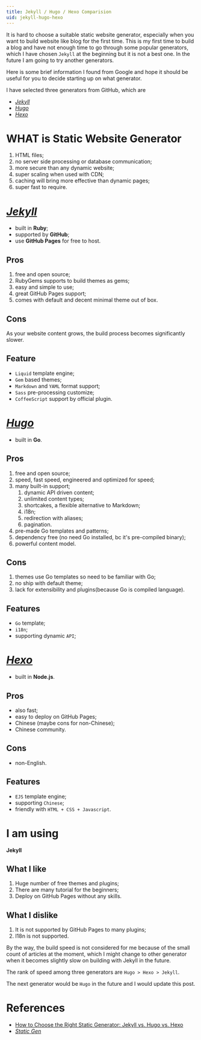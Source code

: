 ```yaml
---
title: Jekyll / Hugo / Hexo Comparision
uid: jekyll-hugo-hexo
---
```


It is hard to choose a suitable static website generator, especially when you want to build website like blog for the first time. This is my first time to build a blog and have not enough time to go through some popular generators, which I have chosen `Jekyll` at the beginning but it is not a best one. In the future I am going to try another generators.

Here is some brief information I found from Google and hope it should be useful for you to decide starting up on what generator.

I have selected three generators from GitHub, which are

* [*Jekyll*](https://jekyllrb.com/)
* [*Hugo*](https://gohugo.io/)
* [*Hexo*](https://hexo.io/)

# WHAT is Static Website Generator

1. HTML files;
2. no server side processing or database communication;
3. more secure than any dynamic website;
4. super scaling when used with CDN;
5. caching will bring more effective than dynamic pages;
6. super fast to require.



# [*Jekyll*](https://jekyllrb.com/)

* built in **Ruby**;
* supported by **GitHub**;
* use **GitHub Pages** for free to host.

## Pros

1. free and open source;
2. RubyGems supports to build themes as gems;
3. easy and simple to use;
4. great GitHub Pages support;
5. comes with default and decent minimal theme out of box.

## Cons

As your website content grows, the build process becomes significantly slower.

## Feature

* `Liquid` template engine;
* `Gem` based themes;
* `Markdown` and `YAML` format support;
* `Sass` pre-processing customize;
* `CoffeeScript` support by official plugin.



# [*Hugo*](https://gohugo.io)

* built in **Go**.

## Pros

1. free and open source;
2. speed, fast speed, engineered and optimized for speed;
3. many built-in support;
   1. dynamic API driven content;
   2. unlimited content types;
   3. shortcakes, a flexible alternative to Markdown;
   4. i18n;
   5. redirection with aliases;
   6. pagination.
4. pre-made Go templates and patterns;
5. dependency free (no need Go installed, bc it's pre-compiled binary);
6. powerful content model.

## Cons

1. themes use Go templates so need to be familiar with Go;
2. no ship with default theme;
3. lack for extensibility and plugins(because Go is compiled language).

## Features

* `Go` template;
* `i18n`;
* supporting dynamic `API`;



# [*Hexo*](https://hexo.io)

* built in **Node.js**.

## Pros

* also fast;
* easy to deploy on GitHub Pages;
* Chinese (maybe cons for non-Chinese);
* Chinese community.

## Cons

* non-English.

## Features

* `EJS` template engine;
* supporting `Chinese`;
* friendly with `HTML + CSS + Javascript`.

# I am using

**Jekyll**

## What I like

1. Huge number of free themes and plugins;
2. There are many tutorial for the beginners;
3. Deploy on GitHub Pages without any skills.

## What I dislike

1. It is not supported by GitHub Pages to many plugins;
2. I18n is not supported.



By the way, the build speed is not considered for me because of the small count of articles at the moment, which I might change to other generator when it becomes slightly slow on building with Jekyll in the future.

The rank of speed among three generators are `Hugo > Hexo > Jekyll`.

The next generator would be `Hugo` in the future and I would update this post.



# References

* [How to Choose the Right Static Generator: Jekyll vs. Hugo vs. Hexo](https://www.techiediaries.com/jekyll-hugo-hexo/)
* [*Static Gen*](https://www.staticgen.com/)
